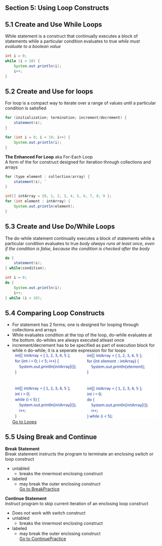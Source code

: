 
## Section 5: Using Loop Constructs

## 5.1 Create and Use While Loops
While statement is a construct that continually executes a block of statements while a particular condition evaluates to true
*while must evaluate to a boolean value*
```java
int i = 0;
while (i < 10) {
    System.out.println(i);
    i++;
}
```

## 5.2 Create and Use for loops
For loop is a compact way to iterate over a range of values until a particular condition is satisfied
```java
for (initialization; termination; increment/decrement) {
    statement(s);
}
```
```java
for (int i = 0; i < 10; i++) {
    System.out.println(i);
}
```

**The Enhanced For Loop** aka For-Each Loop  
A form of the for construct designed for iteration through collections and arrays
```java
for (type element : collection/array) {
    statement(s); `
}
```
```java
int[] intArray = {0, 1, 2, 3, 4, 5, 6, 7, 8, 9 }; 
for (int element : intArray) {
    System.out.println(element);
}
```
## 5.3 Create and Use Do/While Loops
The do-while statement continually executes a block of statements while a particular condition evaluates to true
*body always runs at least once, even if the condition is false, because the condition is checked after the body*

```java
do {
    statement(s);
} while(condition); 
```
```java
int i = 0; 
do {
    System.out.println(i);
    i++; 
} while (i < 10); 
```
## 5.4 Comparing Loop Constructs
- For statement has 2 forms; one is designed for looping through collections and arrays
- While evaluates condition at the top of the loop, do-while evaluates at the bottom. do-whiles are always executed atleast once
- increment/decrement has to be specified as part of execution block for while n do-while; it is a seperate expression for for loops
![alt text](image-3.png)
[Go to Loops](src/loops.java)

## 5.5 Using Break and Continue
**Break Statement**  
Break statement instructs the program to terminate an enclosing switch or loop construct
- unlabled 
    - breaks the innermost enclosing construct
- labeled
    - may break the outer enclosing construct      
[Go to BreakPractice](src/BreakPractice.java)

**Continue Statement**  
Instruct program to skip current iteration of an enclosing loop construct
- Does not work with switch construct
- unlabled 
    - breaks the innermost enclosing construct
- labeled
    - may break the outer enclosing construct   
[Go to ContinuePractice](src/ContinuePractice.java)
